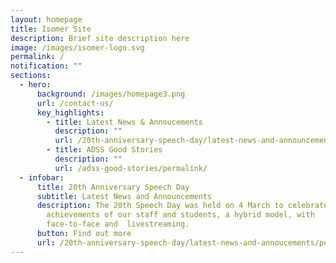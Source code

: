 ```yaml
---
layout: homepage
title: Isomer Site
description: Brief site description here
image: /images/isomer-logo.svg
permalink: /
notification: ""
sections:
  - hero:
      background: /images/homepage3.png
      url: /contact-us/
      key_highlights:
        - title: Latest News & Annoucements
          description: ""
          url: /20th-anniversary-speech-day/latest-news-and-announcements/permalink
        - title: ADSS Good Stories
          description: ""
          url: /adss-good-stories/permalink/
  - infobar:
      title: 20th Anniversary Speech Day
      subtitle: Latest News and Announcements
      description: The 20th Speech Day was held on 4 March to celebrate the
        achievements of our staff and students, a hybrid model, with
        face-to-face and  livestreaming.
      button: Find out more
      url: /20th-anniversary-speech-day/latest-news-and-annoucements/permalink/
---
```

